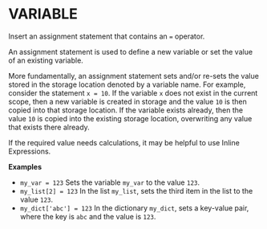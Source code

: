 # VARIABLE  
  
Insert an assignment statement that contains an `=` operator. 

An assignment statement is used to define a new variable or set the value of an existing variable.

More fundamentally, an assignment statement sets and/or re-sets the value stored in the storage location denoted by a variable name. For example, consider the statement `x = 10`. If the variable `x` does not exist in the current scope, then a new variable is created in storage and the value `10` is then copied into that storage location. If the variable exists already, then the value `10` is copied into the existing storage location, overwriting any value that exists there already.  

If the required value needs calculations, it may be helpful to use Inline Expressions. 
  
**Examples**  
  * `my_var = 123`
    Sets the variable `my_var` to the value `123`.  
  * `my_list[2] = 123` 
    In the list `my_list`, sets the third item in the list to the value `123`.  
  * `my_dict['abc'] = 123`
    In the dictionary `my_dict`, sets a key-value pair, where the key is `abc` and the value is `123`. 
  